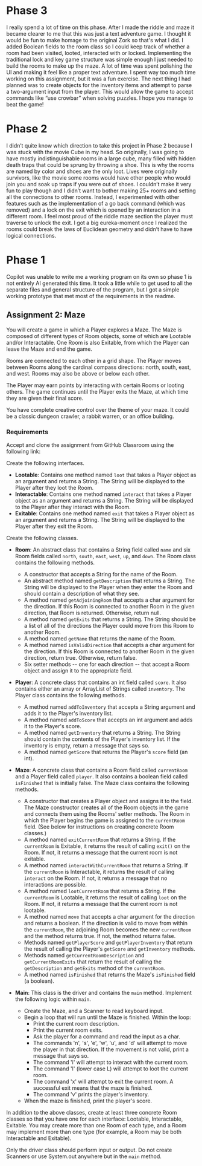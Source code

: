 # Phase 3
I really spend a lot of time on this phase. After I made the riddle and maze it became clearer to me that this was just a text adventure game. I thought it would be fun to make homage to the original Zork so that's what I did. I added Boolean fields to the room class so I could keep track of whether a room had been visited, looted, interacted with or locked. Implementing the traditional lock and key game structure was simple enough I just needed to build the rooms to make up the maze. A lot of time was spent polishing the UI and making it feel like a proper text adventure. I spent way too much time working on this assignment, but it was a fun exercise. The next thing I had planned was to create objects for the inventory items and attempt to parse a two-argument input from the player. This would allow the game to accept commands like “use crowbar” when solving puzzles. I hope you manage to beat the game!


# Phase 2
I didn’t quite know which direction to take this project in Phase 2 because I was stuck with the movie Cube in my head. So originally, I was going to have mostly indistinguishable rooms in a large cube, many filled with hidden death traps that could be sprung by throwing a shoe. This is why the rooms are named by color and shoes are the only loot. Lives were originally survivors, like the movie some rooms would have other people who would join you and soak up traps if you were out of shoes.
I couldn’t make it very fun to play though and I didn’t want to bother making 25+ rooms and setting all the connections to other rooms. Instead, I experimented with other features such as the implementation of a go back command (which was removed) and a lock on the exit which is opened by an interaction in a different room. I feel most proud of the riddle maze section the player must traverse to unlock the exit. I got a big eureka-moment once I realized the rooms could break the laws of Euclidean geometry and didn’t have to have logical connections.


# Phase 1
Copilot was unable to write me a working program on its own so phase 1 is not entirely AI generated this time. It took a little while to get used to all the separate files and general structure of the program, but I got a simple working prototype that met most of the requirements in the readme.

## Assignment 2: Maze
You will create a game in which a Player explores a Maze. The Maze is composed of different types of Room objects, some of which are Lootable and/or Interactable. One Room is also Exitable, from which the Player can leave the Maze and end the game.

Rooms are connected to each other in a grid shape. The Player moves between Rooms along the cardinal compass directions: north, south, east, and west. Rooms may also be above or below each other.

The Player may earn points by interacting with certain Rooms or looting others. The game continues until the Player exits the Maze, at which time they are given their final score.

You have complete creative control over the theme of your maze. It could be a classic dungeon crawler, a rabbit warren, or an office building.

### Requirements

Accept and clone the assignment from GitHub Classroom using the following link:

Create the following interfaces.

- **Lootable**: Contains one method named `loot` that takes a Player object as an argument and returns a String. The String will be displayed to the Player after they loot the Room.
- **Interactable**: Contains one method named `interact` that takes a Player object as an argument and returns a String. The String will be displayed to the Player after they interact with the Room.
- **Exitable**: Contains one method named `exit` that takes a Player object as an argument and returns a String. The String will be displayed to the Player after they exit the Room.

Create the following classes.

- **Room**: An abstract class that contains a String field called `name` and six Room fields called `north`, `south`, `east`, `west`, `up`, and `down`. The Room class contains the following methods.
  - A constructor that accepts a String for the name of the Room.
  - An abstract method named `getDescription` that returns a String. The String will be displayed to the Player when they enter the Room and should contain a description of what they see.
  - A method named `getAdjoiningRoom` that accepts a char argument for the direction. If this Room is connected to another Room in the given direction, that Room is returned. Otherwise, return null.
  - A method named `getExits` that returns a String. The String should be a list of all of the directions the Player could move from this Room to another Room.
  - A method named `getName` that returns the name of the Room.
  - A method named `isValidDirection` that accepts a char argument for the direction. If this Room is connected to another Room in the given direction, return true. Otherwise, return false.
  - Six setter methods -- one for each direction -- that accept a Room object and assign it to the appropriate field.

- **Player**: A concrete class that contains an int field called `score`. It also contains either an array or ArrayList of Strings called `inventory`. The Player class contains the following methods.
  - A method named `addToInventory` that accepts a String argument and adds it to the Player's inventory list.
  - A method named `addToScore` that accepts an int argument and adds it to the Player's score.
  - A method named `getInventory` that returns a String. The String should contain the contents of the Player's inventory list. If the inventory is empty, return a message that says so.
  - A method named `getScore` that returns the Player's `score` field (an int).

- **Maze**: A concrete class that contains a Room field called `currentRoom` and a Player field called `player`. It also contains a boolean field called `isFinished` that is initially false. The Maze class contains the following methods.
  - A constructor that creates a Player object and assigns it to the field. The Maze constructor creates all of the Room objects in the game and connects them using the Rooms' setter methods. The Room in which the Player begins the game is assigned to the `currentRoom` field. (See below for instructions on creating concrete Room classes.)
  - A method named `exitCurrentRoom` that returns a String. If the `currentRoom` is Exitable, it returns the result of calling `exit()` on the Room. If not, it returns a message that the current room is not exitable.
  - A method named `interactWithCurrentRoom` that returns a String. If the `currentRoom` is Interactable, it returns the result of calling `interact` on the Room. If not, it returns a message that no interactions are possible.
  - A method named `lootCurrentRoom` that returns a String. If the `currentRoom` is Lootable, it returns the result of calling `loot` on the Room. If not, it returns a message that the current room is not lootable.
  - A method named `move` that accepts a char argument for the direction and returns a boolean. If the direction is valid to move from within the `currentRoom`, the adjoining Room becomes the new `currentRoom` and the method returns true. If not, the method returns false.
  - Methods named `getPlayerScore` and `getPlayerInventory` that return the result of calling the Player's `getScore` and `getInventory` methods.
  - Methods named `getCurrentRoomDescription` and `getCurrentRoomExits` that return the result of calling the `getDescription` and `getExits` method of the `currentRoom`.
  - A method named `isFinished` that returns the Maze's `isFinished` field (a boolean).

- **Main**: This class is the driver and contains the `main` method. Implement the following logic within `main`.
  - Create the Maze, and a Scanner to read keyboard input.
  - Begin a loop that will run until the Maze is finished. Within the loop:
    - Print the current room description.
    - Print the current room exits.
    - Ask the player for a command and read the input as a char.
    - The commands 'n', 's', 'e', 'w', 'u', and 'd' will attempt to move the player in that direction. If the movement is not valid, print a message that says so.
    - The command 'i' will attempt to interact with the current room.
    - The command 'l' (lower case L) will attempt to loot the current room.
    - The command 'x' will attempt to exit the current room. A successful exit means that the maze is finished.
    - The command 'v' prints the player's inventory.
  - When the maze is finished, print the player's score.

In addition to the above classes, create at least three concrete Room classes so that you have one for each interface: Lootable, Interactable, Exitable. You may create more than one Room of each type, and a Room may implement more than one type (for example, a Room may be both Interactable and Exitable).

Only the driver class should perform input or output. Do not create Scanners or use System.out anywhere but in the `main` method.